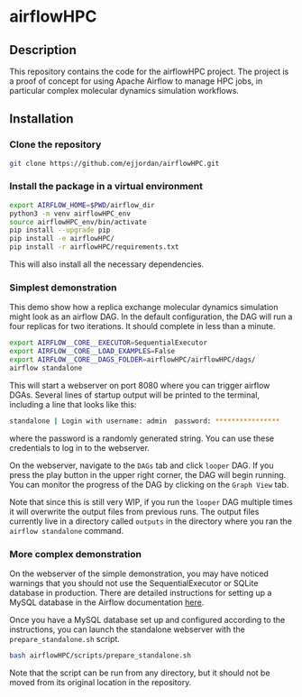 # airflowHPC

## Description
This repository contains the code for the airflowHPC project. 
The project is a proof of concept for using Apache Airflow to manage HPC jobs,
in particular complex molecular dynamics simulation workflows.

## Installation

### Clone the repository
```bash
git clone https://github.com/ejjordan/airflowHPC.git
```

### Install the package in a virtual environment
```bash
export AIRFLOW_HOME=$PWD/airflow_dir
python3 -m venv airflowHPC_env
source airflowHPC_env/bin/activate
pip install --upgrade pip
pip install -e airflowHPC/
pip install -r airflowHPC/requirements.txt
```

This will also install all the necessary dependencies.

### Simplest demonstration
This demo show how a replica exchange molecular dynamics simulation might look as 
an airflow DAG. 
In the default configuration, the DAG will run a four replicas for two iterations. 
It should complete in less than a minute.

```bash
export AIRFLOW__CORE__EXECUTOR=SequentialExecutor
export AIRFLOW__CORE__LOAD_EXAMPLES=False
export AIRFLOW__CORE__DAGS_FOLDER=airflowHPC/airflowHPC/dags/
airflow standalone
```

This will start a webserver on port 8080 where you can trigger airflow DGAs.
Several lines of startup output will be printed to the terminal, including a
line that looks like this:
```bash
standalone | Login with username: admin  password: ****************
```
where the password is a randomly generated string. 
You can use these credentials to log in to the webserver.

On the webserver, navigate to the `DAGs` tab and click `looper` DAG.
If you press the play button in the upper right corner, the DAG will begin running.
You can monitor the progress of the DAG by clicking on the `Graph View` tab.

Note that since this is still very WIP, 
if you run the `looper` DAG multiple times 
it will overwrite the output files from previous runs.
The output files currently live in a directory called `outputs`
in the directory where you ran the `airflow standalone` command.

### More complex demonstration
On the webserver of the simple demonstration, you may have noticed warnings
that you should not use the SequentialExecutor or SQLite database in production.
There are detailed instructions for setting up a MySQL database in the Airflow 
documentation 
[here](https://airflow.apache.org/docs/apache-airflow/stable/howto/set-up-database.html).

Once you have a MySQL database set up and configured according to the instructions,
you can launch the standalone webserver with the `prepare_standalone.sh` script.
```bash
bash airflowHPC/scripts/prepare_standalone.sh
```

Note that the script can be run from any directory, but it should not be moved
from its original location in the repository.